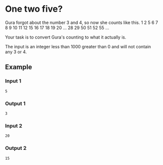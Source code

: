# One two five?

Gura forgot about the number 3 and 4, so now she counts like this.
1 2 5 6 7 8 9 10 11 12 15 16 17 18 19 20 ... 28 29 50 51 52 55 ...

Your task is to convert Gura's counting to what it actually is.

The input is an integer less than 1000 greater than 0 and will not contain any 3 or 4.

## Example
### Input 1
```
5
```
### Output 1
```
3
```
### Input 2
```
20
```
### Output 2
```
15
```